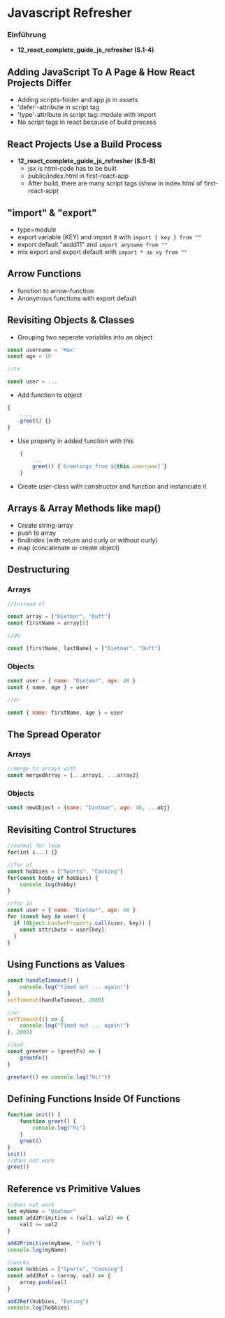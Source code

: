 # Javascript Refresher
### Einführung
* **12_react_complete_guide_js_refresher (S.1-4)**
  
## Adding JavaScript To A Page & How React Projects Differ
  * Adding scripts-folder and app.js in assets 
  * 'defer'-attribute in script tag
  * 'type'-attribute in script tag: module with import
  * No script tags in react because of build process
  
## React Projects Use a Build Process
  * **12_react_complete_guide_js_refresher (S.5-8)**
    * jsx is html-code has to be built
    * public/index.html in first-react-app 
    * After build, there are many script tags (show in index.html of first-react-app)
  
## "import" & "export"
  * type=module
  * export variable (KEY) and import it with ```import { key } from ""```
  * export default "asdd11" and ```import anyname from ""```
  * mix export and export default with ```import * as xy from ""```

## Arrow Functions
  * function to arrow-function
  * Anonymous functions with export default
  
## Revisiting Objects & Classes
  * Grouping two seperate variables into an object
  ```js
  const username = 'Max'
  const age = 10

  //to

  const user = ...
  ```
  * Add function to object
```js
{
    ...,
    greet() {}
}
```
  * Use property in added function with this
```js
    {
        ...
        greet() {`Greetings from ${this.username}`}
    }
```
  * Create user-class with constructor and function and instanciate it
  
  
## Arrays & Array Methods like map()
  * Create string-array
  * push to array
  * findIndex (with return and curly or without curly)
  * map (concatenate or create object)

## Destructuring
  ### Arrays
  ```js
  //Instead of

  const array = ["Dietmar", "Duft"]
  const firstName = array[0]

  //do

  const [firstName, lastName] = ["Dietmar", "Duft"]
  ```
  ### Objects
  ```js
  const user = { name: "Dietmar", age: 48 }
  const { name, age } = user

  //or

  const { name: firstName, age } = user
  ```

## The Spread Operator

### Arrays
```js
//merge to arrays with
const mergedArray = [...array1, ...array2]
```

### Objects
```js
const newObject = {name: "Dietmar", age: 48, ...obj}
```

## Revisiting Control Structures
```js
//normal for loop
for(int i...) {}

//for of
const hobbies = ["Sports", "Cooking"]
for(const hobby of hobbies) {
    console.log(hobby)
}

//for in
const user = { name: "Dietmar", age: 48 }
for (const key in user) {
  if (Object.hasOwnProperty.call(user, key)) {
    const attribute = user[key];
  }
}
```

## Using Functions as Values

```js
const handleTimeout() {
    console.log("Timed out ... again!")
}
setTimeout(handleTimeout, 2000)

//or
setTimeout(() => {
    console.log("Timed out ... again!")
}, 2000)

//and
const greeter = (greetFn) => {
    greetFn()
}

greeter(() => console.log("Hi!"))
```
## Defining Functions Inside Of Functions

```js
function init() {
    function greet() {
        console.log("hi")
    }
    greet()
}
init()
//does not work
greet()
```
## Reference vs Primitive Values
```js
//does not work
let myName = "Dietmar"
const add2Primitive = (val1, val2) => {
    val1 += val2
}

add2Primitive(myName, " Duft")
console.log(myName)

//works
const hobbies = ["Sports", "Cooking"]
const add2Ref = (array, val) => {
    array.push(val)
}

add2Ref(hobbies, "Eating")
console.log(hobbies)
```
